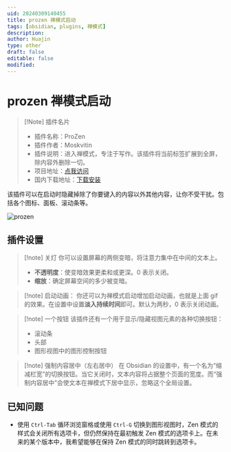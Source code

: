 ```yaml
---
uid: 20240309140455
title: prozen 禅模式启动
tags: [obsidian, plugins, 禅模式]
description: 
author: Huajin
type: other
draft: false
editable: false
modified: 
---
```


# prozen 禅模式启动

> [!Note] 插件名片
> - 插件名称：ProZen
> - 插件作者：Moskvitin
> - 插件说明：进入禅模式，专注于写作。该插件将当前标签扩展到全屏，除内容外删除一切。
> - 项目地址：[点我访问](https://github.com/cmoskvitin/obsidian-prozen)
> - 国内下载地址：[下载安装](https://pkmer.cn/products/plugin/pluginMarket/?obsidian-prozen)

该插件可以在启动时隐藏掉除了你要键入的内容以外其他内容，让你不受干扰。包括各个图标、面板、滚动条等。

![prozen](https://cdn.pkmer.cn/covers/obsidian-prozen_1_0.gif)

## 插件设置

> [!note] 关灯
> 你可以设置屏幕的两侧变暗，将注意力集中在中间的文本上。
> - **不透明度**：使变暗效果更柔和或更深。0 表示关闭。
> - **缩放**：确定屏幕空间的多少被变暗。

> [!note] 启动动画：
> 你还可以为禅模式启动增加启动动画，也就是上面 gif 的效果。在设置中设置**淡入持续时间**即可。默认为两秒，0 表示关闭动画。

> [!note] 一个按钮
> 该插件还有一个用于显示/隐藏视图元素的各种切换按钮：
>
> - 滚动条
> - 头部
> - 图形视图中的图形控制按钮

> [!note] 强制内容居中（左右居中）
> 在 Obsidian 的设置中，有一个名为“缩减栏宽”的切换按钮。当它关闭时，文本内容将占据整个页面的宽度。而“强制内容居中”会使文本在禅模式下居中显示，忽略这个全局设置。

## 已知问题

- 使用 `Ctrl-Tab` 循环浏览窗格或使用 `Ctrl-G` 切换到图形视图时，Zen 模式的样式会关闭所有选项卡，但仍然保持在最初触发 Zen 模式的选项卡上。在未来的某个版本中，我希望能够在保持 Zen 模式的同时跳转到选项卡。